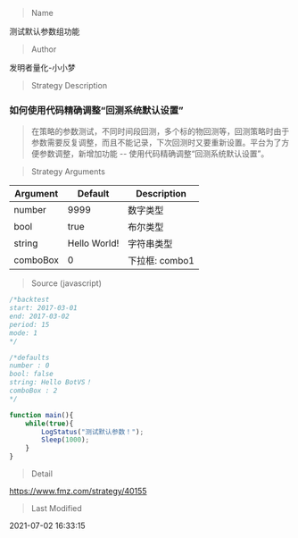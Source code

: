 
> Name

测试默认参数组功能

> Author

发明者量化-小小梦

> Strategy Description

### 如何使用代码精确调整“回测系统默认设置”

> 在策略的参数测试，不同时间段回测，多个标的物回测等，回测策略时由于参数需要反复调整，而且不能记录，下次回测时又要重新设置。平台为了方便参数调整，新增加功能 -- 使用代码精确调整“回测系统默认设置”。

> Strategy Arguments



|Argument|Default|Description|
|----|----|----|
|number|9999|数字类型|
|bool|true|布尔类型|
|string|Hello World!|字符串类型|
|comboBox|0|下拉框: combo1|combo2|combo3|


> Source (javascript)

``` javascript
/*backtest
start: 2017-03-01        
end: 2017-03-02           
period: 15              
mode: 1                 
*/

/*defaults
number : 0
bool: false
string: Hello BotVS！
comboBox : 2
*/

function main(){
    while(true){
        LogStatus("测试默认参数！");
        Sleep(1000);
    }
}
```

> Detail

https://www.fmz.com/strategy/40155

> Last Modified

2021-07-02 16:33:15
